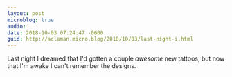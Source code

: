 ```yaml
---
layout: post
microblog: true
audio: 
date: 2018-10-03 07:24:47 -0600
guid: http://aclaman.micro.blog/2018/10/03/last-night-i.html
---
```

Last night I dreamed that I'd gotten a couple *awesome* new tattoos, but now that I'm awake I can't remember the designs.
